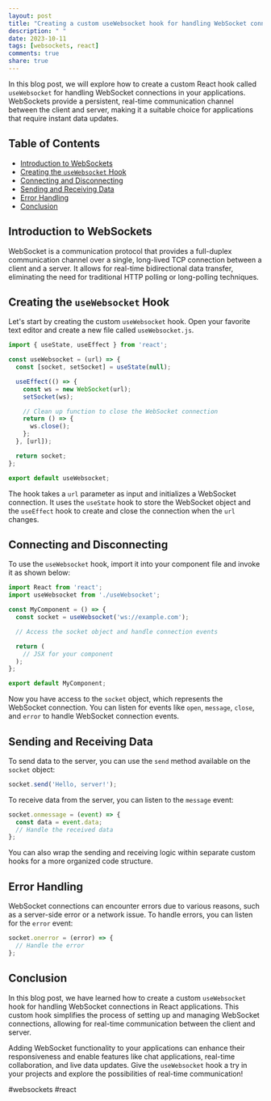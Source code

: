 ```yaml
---
layout: post
title: "Creating a custom useWebsocket hook for handling WebSocket connections"
description: " "
date: 2023-10-11
tags: [websockets, react]
comments: true
share: true
---
```


In this blog post, we will explore how to create a custom React hook called `useWebsocket` for handling WebSocket connections in your applications. WebSockets provide a persistent, real-time communication channel between the client and server, making it a suitable choice for applications that require instant data updates.

## Table of Contents

- [Introduction to WebSockets](#introduction-to-websockets)
- [Creating the `useWebsocket` Hook](#creating-the-usewebsocket-hook)
- [Connecting and Disconnecting](#connecting-and-disconnecting)
- [Sending and Receiving Data](#sending-and-receiving-data)
- [Error Handling](#error-handling)
- [Conclusion](#conclusion)

## Introduction to WebSockets

WebSocket is a communication protocol that provides a full-duplex communication channel over a single, long-lived TCP connection between a client and a server. It allows for real-time bidirectional data transfer, eliminating the need for traditional HTTP polling or long-polling techniques.

## Creating the `useWebsocket` Hook

Let's start by creating the custom `useWebsocket` hook. Open your favorite text editor and create a new file called `useWebsocket.js`. 

```javascript
import { useState, useEffect } from 'react';

const useWebsocket = (url) => {
  const [socket, setSocket] = useState(null);

  useEffect(() => {
    const ws = new WebSocket(url);
    setSocket(ws);

    // Clean up function to close the WebSocket connection
    return () => {
      ws.close();
    };
  }, [url]);

  return socket;
};

export default useWebsocket;
```

The hook takes a `url` parameter as input and initializes a WebSocket connection. It uses the `useState` hook to store the WebSocket object and the `useEffect` hook to create and close the connection when the `url` changes.

## Connecting and Disconnecting

To use the `useWebsocket` hook, import it into your component file and invoke it as shown below:

```javascript
import React from 'react';
import useWebsocket from './useWebsocket';

const MyComponent = () => {
  const socket = useWebsocket('ws://example.com');

  // Access the socket object and handle connection events

  return (
    // JSX for your component
  );
};

export default MyComponent;
```

Now you have access to the `socket` object, which represents the WebSocket connection. You can listen for events like `open`, `message`, `close`, and `error` to handle WebSocket connection events.

## Sending and Receiving Data

To send data to the server, you can use the `send` method available on the `socket` object:

```javascript
socket.send('Hello, server!');
```

To receive data from the server, you can listen to the `message` event:

```javascript
socket.onmessage = (event) => {
  const data = event.data;
  // Handle the received data
};
```

You can also wrap the sending and receiving logic within separate custom hooks for a more organized code structure.

## Error Handling

WebSocket connections can encounter errors due to various reasons, such as a server-side error or a network issue. To handle errors, you can listen for the `error` event:

```javascript
socket.onerror = (error) => {
  // Handle the error
};
```

## Conclusion

In this blog post, we have learned how to create a custom `useWebsocket` hook for handling WebSocket connections in React applications. This custom hook simplifies the process of setting up and managing WebSocket connections, allowing for real-time communication between the client and server.

Adding WebSocket functionality to your applications can enhance their responsiveness and enable features like chat applications, real-time collaboration, and live data updates. Give the `useWebsocket` hook a try in your projects and explore the possibilities of real-time communication! 

#websockets #react